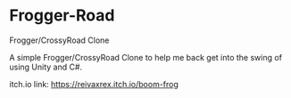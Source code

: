 # Frogger-Road
Frogger/CrossyRoad Clone

A simple Frogger/CrossyRoad Clone to help me back get into the swing of using Unity and C#.

itch.io link:
https://reivaxrex.itch.io/boom-frog
